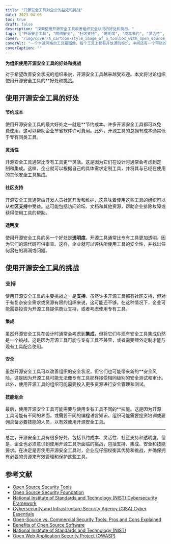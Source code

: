 ```yaml
---
title: "开源安全工具对企业的益处和挑战"
date: 2023-04-05
toc: true
draft: false
description: "探索使用开源安全工具改善组织安全状况的好处和挑战。"
tags: ["开源安全工具", "网络安全", "社区支持", "透明度", "成本节约", "灵活性", "专利工具", "安全风险", "技能", "软件许可费", "总拥有成本", "商业支持", "编程语言", "整合", "安全测试", "审计", "NIST", "CISA", "OWASP", "美国国家标准与技术研究院"]
cover: "/img/cover/A_cartoon-style_image_of_a_toolbox_with_open_source_logos.png"
coverAlt: "一个卡通风格的工具箱图像，每个工具上都有开放源码标识，中间还有一个带锁的盾牌，代表网络安全，背景都是二进制代码。"
coverCaption: ""
---
```


**为组织使用开源安全工具的好处和挑战**

对于希望改善安全状况的组织来说，开源安全工具越来越受欢迎。本文将讨论组织使用开源安全工具的**好处和挑战。

## 使用开源安全工具的好处

#### 节约成本

使用开源安全工具的最大好处之一就是**节约成本。许多开源安全工具都可以免费使用，这可以帮助企业节省软件许可费用。此外，开源工具的总拥有成本通常低于专有同类工具。

#### 灵活性

开源安全工具通常比专有工具更**灵活。这是因为它们在设计时通常会考虑到定制和集成。这样，企业就可以根据自己的具体需求定制工具，并将其与已经在使用的其他安全工具集成。

#### 社区支持

开源安全工具通常由开发人员社区开发和维护，这意味着使用这些工具的组织可以从**社区支持**中受益。这可能包括访问论坛、文档和其他资源，帮助企业排除故障或获得使用工具的帮助。

#### 透明度

使用开源安全工具的另一个好处是**透明度**。开源工具通常比专有工具更加透明，因为它们的源代码可供审查。这样，企业就可以评估所使用工具的安全性，并找出任何潜在的漏洞或问题。

## 使用开源安全工具的挑战

### 支持

使用开源安全工具的主要挑战之一是**支持**。虽然许多开源工具都有社区支持，但对于有复杂安全需求或资源有限的组织来说，这可能还不够。在这种情况下，企业可能需要投资为开源工具提供商业支持，或者考虑使用专有工具。

#### 集成

虽然开源安全工具在设计时通常会考虑到**集成**，但将它们与现有安全工具集成仍然是一个挑战。这是因为开源工具可能与专有工具不兼容，或者需要额外定制才能与现有工具配合使用。

#### 安全

虽然开源安全工具可以改善组织的安全状况，但它们也可能带来新的**安全风险。这是因为开源工具可能无法像专有工具那样接受相同级别的安全测试和审计。此外，使用开源工具的组织可能需要投入更多资源进行安全管理和测试。

#### 技能组合

最后，使用开源安全工具可能需要与使用专有工具不同的**技能。这是因为开源工具可能有不同的界面，或需要不同的编程语言知识。组织可能需要投资培训或雇佣具备必要技能的人员，以有效使用开源安全工具。

______

总之，开源安全工具有很多好处，包括节约成本、灵活性、社区支持和透明度。但是，企业也必须意识到使用开源工具所面临的挑战，包括支持、集成、安全和技能要求。在决定是否使用开源安全工具时，企业应仔细权衡其优势和挑战，并确保拥有必要的资源来有效管理和保护这些工具。

## 参考文献

- [Open Source Security Tools](https://opensource.com/tags/security)
- [Open Source Security Foundation](https://openSSF.org/)
- [National Institute of Standards and Technology (NIST) Cybersecurity Framework](https://www.nist.gov/cyberframework)
- [Cybersecurity and Infrastructure Security Agency (CISA) Cyber Essentials](https://www.cisa.gov/cyber-essentials)
- [Open-Source vs. Commercial Security Tools: Pros and Cons Explained](https://simeononsecurity.com/articles/the-advantages-and-disadvantages-of-using-open-source-software-vs.-commercial-security-tools/)
- [Benefits of Open Source Software](https://opensource.com/resources/what-open-source)
- [National Institute of Standards and Technology (NIST)](https://www.nist.gov/)
- [Open Web Application Security Project (OWASP)](https://owasp.org/)



